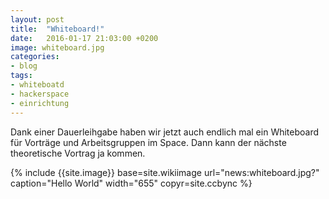 ```yaml
---
layout: post
title:  "Whiteboard!"
date:   2016-01-17 21:03:00 +0200
image: whiteboard.jpg
categories:
- blog
tags:
- whiteboatd
- hackerspace
- einrichtung
---
```

Dank einer Dauerleihgabe haben wir jetzt auch endlich mal ein Whiteboard für Vorträge und Arbeitsgruppen im Space. Dann kann der nächste theoretische Vortrag ja kommen.

{% include {{site.image}} base=site.wikiimage url="news:whiteboard.jpg?" caption="Hello World" width="655" copyr=site.ccbync %}
